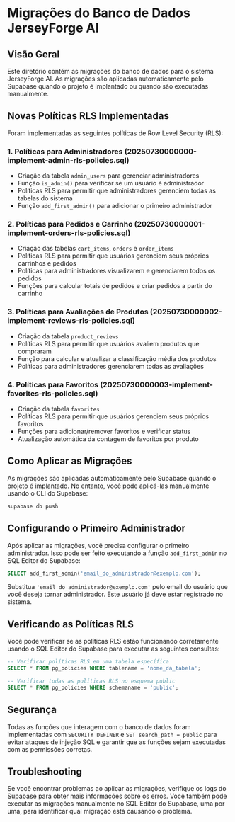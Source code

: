 # Migrações do Banco de Dados JerseyForge AI

## Visão Geral

Este diretório contém as migrações do banco de dados para o sistema JerseyForge AI. As migrações são aplicadas automaticamente pelo Supabase quando o projeto é implantado ou quando são executadas manualmente.

## Novas Políticas RLS Implementadas

Foram implementadas as seguintes políticas de Row Level Security (RLS):

### 1. Políticas para Administradores (20250730000000-implement-admin-rls-policies.sql)

- Criação da tabela `admin_users` para gerenciar administradores
- Função `is_admin()` para verificar se um usuário é administrador
- Políticas RLS para permitir que administradores gerenciem todas as tabelas do sistema
- Função `add_first_admin()` para adicionar o primeiro administrador

### 2. Políticas para Pedidos e Carrinho (20250730000001-implement-orders-rls-policies.sql)

- Criação das tabelas `cart_items`, `orders` e `order_items`
- Políticas RLS para permitir que usuários gerenciem seus próprios carrinhos e pedidos
- Políticas para administradores visualizarem e gerenciarem todos os pedidos
- Funções para calcular totais de pedidos e criar pedidos a partir do carrinho

### 3. Políticas para Avaliações de Produtos (20250730000002-implement-reviews-rls-policies.sql)

- Criação da tabela `product_reviews`
- Políticas RLS para permitir que usuários avaliem produtos que compraram
- Função para calcular e atualizar a classificação média dos produtos
- Políticas para administradores gerenciarem todas as avaliações

### 4. Políticas para Favoritos (20250730000003-implement-favorites-rls-policies.sql)

- Criação da tabela `favorites`
- Políticas RLS para permitir que usuários gerenciem seus próprios favoritos
- Funções para adicionar/remover favoritos e verificar status
- Atualização automática da contagem de favoritos por produto

## Como Aplicar as Migrações

As migrações são aplicadas automaticamente pelo Supabase quando o projeto é implantado. No entanto, você pode aplicá-las manualmente usando o CLI do Supabase:

```bash
supabase db push
```

## Configurando o Primeiro Administrador

Após aplicar as migrações, você precisa configurar o primeiro administrador. Isso pode ser feito executando a função `add_first_admin` no SQL Editor do Supabase:

```sql
SELECT add_first_admin('email_do_administrador@exemplo.com');
```

Substitua `'email_do_administrador@exemplo.com'` pelo email do usuário que você deseja tornar administrador. Este usuário já deve estar registrado no sistema.

## Verificando as Políticas RLS

Você pode verificar se as políticas RLS estão funcionando corretamente usando o SQL Editor do Supabase para executar as seguintes consultas:

```sql
-- Verificar políticas RLS em uma tabela específica
SELECT * FROM pg_policies WHERE tablename = 'nome_da_tabela';

-- Verificar todas as políticas RLS no esquema public
SELECT * FROM pg_policies WHERE schemaname = 'public';
```

## Segurança

Todas as funções que interagem com o banco de dados foram implementadas com `SECURITY DEFINER` e `SET search_path = public` para evitar ataques de injeção SQL e garantir que as funções sejam executadas com as permissões corretas.

## Troubleshooting

Se você encontrar problemas ao aplicar as migrações, verifique os logs do Supabase para obter mais informações sobre os erros. Você também pode executar as migrações manualmente no SQL Editor do Supabase, uma por uma, para identificar qual migração está causando o problema.